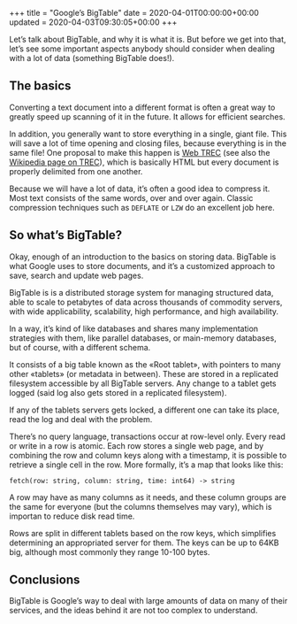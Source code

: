 +++
title = "Google’s BigTable"
date = 2020-04-01T00:00:00+00:00
updated = 2020-04-03T09:30:05+00:00
+++

Let’s talk about BigTable, and why it is what it is. But before we get into that, let’s see some important aspects anybody should consider when dealing with a lot of data (something BigTable does!).

## The basics

Converting a text document into a different format is often a great way to greatly speed up scanning of it in the future. It allows for efficient searches.

In addition, you generally want to store everything in a single, giant file. This will save a lot of time opening and closing files, because everything is in the same file! One proposal to make this happen is [Web TREC](https://trec.nist.gov/file_help.html) (see also the [Wikipedia page on TREC](https://en.wikipedia.org/wiki/Text_Retrieval_Conference)), which is basically HTML but every document is properly delimited from one another.

Because we will have a lot of data, it’s often a good idea to compress it. Most text consists of the same words, over and over again. Classic compression techniques such as `DEFLATE` or `LZW` do an excellent job here.

## So what’s BigTable?

Okay, enough of an introduction to the basics on storing data. BigTable is what Google uses to store documents, and it’s a customized approach to save, search and update web pages.

BigTable is is a distributed storage system for managing structured data, able to scale to petabytes of data across thousands of commodity servers, with wide applicability, scalability, high performance, and high availability.

In a way, it’s kind of like databases and shares many implementation strategies with them, like parallel databases, or main-memory databases, but of course, with a different schema.

It consists of a big table known as the «Root tablet», with pointers to many other «tablets» (or metadata in between). These are stored in a replicated filesystem accessible by all BigTable servers. Any change to a tablet gets logged (said log also gets stored in a replicated filesystem).

If any of the tablets servers gets locked, a different one can take its place, read the log and deal with the problem.

There’s no query language, transactions occur at row-level only. Every read or write in a row is atomic. Each row stores a single web page, and by combining the row and column keys along with a timestamp, it is possible to retrieve a single cell in the row. More formally, it’s a map that looks like this:

```
fetch(row: string, column: string, time: int64) -> string
```

A row may have as many columns as it needs, and these column groups are the same for everyone (but the columns themselves may vary), which is importan to reduce disk read time.

Rows are split in different tablets based on the row keys, which simplifies determining an appropriated server for them. The keys can be up to 64KB big, although most commonly they range 10-100 bytes.

## Conclusions

BigTable is Google’s way to deal with large amounts of data on many of their services, and the ideas behind it are not too complex to understand.